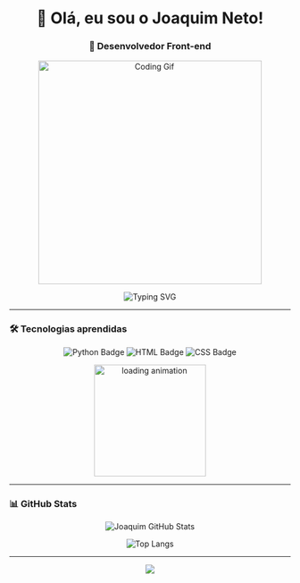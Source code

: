 <h1 align="center">👋 Olá, eu sou o Joaquim Neto!</h1>
<h3 align="center">🚀 Desenvolvedor Front-end </h3>

<!-- GIF animado -->
<p align="center">
  <img src="https://media.giphy.com/media/qgQUggAC3Pfv687qPC/giphy.gif" width="400" alt="Coding Gif">
</p>

<!-- Animação de texto digitando -->
<p align="center">
  <img src="https://readme-typing-svg.herokuapp.com?font=Fira+Code&size=22&pause=1000&color=F7F7F7&center=true&vCenter=true&width=500&lines=HTML+%7C+CSS+%7C+Python;Aluno+Senai;Bem-vindo+ao+meu+universo+dev!" alt="Typing SVG" />
</p>

---

### 🛠️ Tecnologias aprendidas

<p align="center">
  <img src="https://img.shields.io/badge/Python-3776AB?style=for-the-badge&logo=python&logoColor=white" alt="Python Badge"/>
  <img src="https://img.shields.io/badge/HTML5-E34F26?style=for-the-badge&logo=html5&logoColor=white" alt="HTML Badge"/>
  <img src="https://img.shields.io/badge/CSS3-1572B6?style=for-the-badge&logo=css3&logoColor=white" alt="CSS Badge"/>
</p>

<!-- Loader animado -->
<p align="center">
  <img src="https://raw.githubusercontent.com/rodrigoflorees/rodrigoflorees/main/images/code.gif" width="200" alt="loading animation">
</p>

---

### 📊 GitHub Stats

<p align="center">
  <img src="https://github-readme-stats.vercel.app/api?username=JoaquimNeto17&show_icons=true&theme=radical" alt="Joaquim GitHub Stats"/>
</p>

<p align="center">
  <img src="https://github-readme-stats.vercel.app/api/top-langs/?username=JoaquimNeto17&layout=compact&theme=radical" alt="Top Langs"/>
</p>

---

<p align="center">
  <img src="https://capsule-render.vercel.app/api?type=waving&color=0:2F80ED,100:56CCF2&height=100&section=footer"/>
</p>

